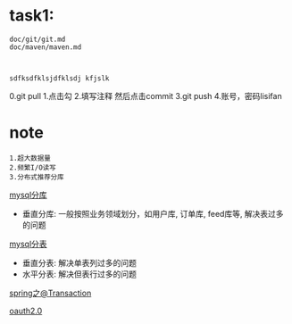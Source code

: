 
# task1:


```
doc/git/git.md
doc/maven/maven.md



sdfksdfklsjdfklsdj kfjslk
```
0.git pull
1.点击勾
2.填写注释 然后点击commit
3.git push
4.账号，密码lisifan

















































# note

```
1.超大数据量
2.频繁I/O读写
3.分布式推荐分库
``` 


[mysql分库](doc/mysql/mysql分库.md)
- 垂直分库: 一般按照业务领域划分，如用户库, 订单库, feed库等, 解决表过多的问题

[mysql分表](doc/mysql/mysql分表.md)
- 垂直分表: 解决单表列过多的问题
- 水平分表: 解决但表行过多的问题

[spring之@Transaction](doc/spring/transaction.md)


[oauth2.0](doc/oauth2/oauth2_jwt.md)


